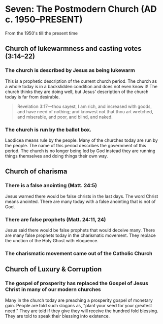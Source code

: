 # Seven: The Postmodern Church (AD c. 1950–PRESENT)

From the 1950's till the present time

## Church of lukewarmness and casting votes (3:14&ndash;22)

### The church is described by Jesus as being lukewarm

This is a prophetic description of the current church period. The church as a whole today is in a backslidden condition and does not even know it! The church thinks they are doing well, but Jesus' description of the church today is far from desirable.

> Revelation 3:17&mdash;thou sayest, I am rich, and increased with goods, and have need of nothing; and knowest not that thou art wretched, and miserable, and poor, and blind, and naked.

### The church is run by the ballot box.

Laodicea means rule by the people. Many of the churches today are run by the people. The name of this period describes the government of this period. The church is no longer being led by God instead they are running things themselves and doing things their own way.

## Church of charisma

### There is a false anointing (Matt. 24:5)

Jesus warned there would be false christs in the last days. The word Christ means anointed. There are many today with a false anointing that is not of God.

### There are false prophets (Matt. 24:11, 24)

Jesus said there would be false prophets that would deceive many. There are many false prophets today in the charismatic movement. They replace the unction of the Holy Ghost with eloquence.

### The charismatic movement came out of the Catholic Church

## Church of Luxury & Corruption

### The gospel of prosperity has replaced the Gospel of Jesus Christ in many of our modern churches

Many in the church today are preaching a prosperity gospel of monetary gain. People are told such slogans as, "plant your seed for your greatest need." They are told if they give they will receive the hundred fold blessing. They are told to speak their blessing into existence.